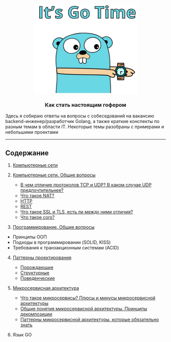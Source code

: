<div align="center">
  <img width="325" height="281" src="https://github.com/sxexesx/learn-backend/blob/main/misc/gopher.png">
  <h3>Как стать настоящим гофером</h3>
</div>

Здесь я собираю ответы на вопросы с собеседований на вакансию backend-инженер/разработчик Golang, а также 
краткие конспекты по разным темам в области IT. Некоторые темы разобраны с примерами и небольшими проектами  

---

## Содержание 

1. [Компьютерные сети](https://github.com/sxexesx/learn-backend/blob/main/networking/about.md)

2. [Компьютерные сети. Общие вопросы](https://github.com/sxexesx/learn-backend/blob/main/common/about.md)

   - [В чем отличие протоколов TCP и UDP? В каком случае UDP предпочтительнее?](https://github.com/sxexesx/learn-backend/blob/main/common/about.md#%D0%B2-%D1%87%D0%B5%D0%BC-%D0%BE%D1%82%D0%BB%D0%B8%D1%87%D0%B8%D0%B5-%D0%BF%D1%80%D0%BE%D1%82%D0%BE%D0%BA%D0%BE%D0%BB%D0%BE%D0%B2-tcp-%D0%B8-udp-%D0%B2-%D0%BA%D0%B0%D0%BA%D0%BE%D0%BC-%D1%81%D0%BB%D1%83%D1%87%D0%B0%D0%B5-udp-%D0%BF%D1%80%D0%B5%D0%B4%D0%BF%D0%BE%D1%87%D1%82%D0%B8%D1%82%D0%B5%D0%BB%D1%8C%D0%BD%D0%B5%D0%B5)
   - [Что такое NAT?](https://github.com/sxexesx/learn-backend/blob/main/common/about.md#%D0%B2-%D1%87%D0%B5%D0%BC-%D0%BE%D1%82%D0%BB%D0%B8%D1%87%D0%B8%D0%B5-%D0%BF%D1%80%D0%BE%D1%82%D0%BE%D0%BA%D0%BE%D0%BB%D0%BE%D0%B2-tcp-%D0%B8-udp-%D0%B2-%D0%BA%D0%B0%D0%BA%D0%BE%D0%BC-%D1%81%D0%BB%D1%83%D1%87%D0%B0%D0%B5-udp-%D0%BF%D1%80%D0%B5%D0%B4%D0%BF%D0%BE%D1%87%D1%82%D0%B8%D1%82%D0%B5%D0%BB%D1%8C%D0%BD%D0%B5%D0%B5)
   - [HTTP](https://github.com/sxexesx/learn-backend/blob/main/common/about.md#http)
   - [REST](https://github.com/sxexesx/learn-backend/blob/main/common/about.md#rest)
   - [Что такое SSL и TLS, есть ли между ними отличия?](https://github.com/sxexesx/learn-backend/blob/main/common/about.md#%D0%B2-%D1%87%D0%B5%D0%BC-%D0%BE%D1%82%D0%BB%D0%B8%D1%87%D0%B8%D0%B5-%D0%BF%D1%80%D0%BE%D1%82%D0%BE%D0%BA%D0%BE%D0%BB%D0%BE%D0%B2-tcp-%D0%B8-udp-%D0%B2-%D0%BA%D0%B0%D0%BA%D0%BE%D0%BC-%D1%81%D0%BB%D1%83%D1%87%D0%B0%D0%B5-udp-%D0%BF%D1%80%D0%B5%D0%B4%D0%BF%D0%BE%D1%87%D1%82%D0%B8%D1%82%D0%B5%D0%BB%D1%8C%D0%BD%D0%B5%D0%B5)
   - [Что такое cors?](https://github.com/sxexesx/learn-backend/blob/main/common/about.md#%D0%B2-%D1%87%D0%B5%D0%BC-%D0%BE%D1%82%D0%BB%D0%B8%D1%87%D0%B8%D0%B5-%D0%BF%D1%80%D0%BE%D1%82%D0%BE%D0%BA%D0%BE%D0%BB%D0%BE%D0%B2-tcp-%D0%B8-udp-%D0%B2-%D0%BA%D0%B0%D0%BA%D0%BE%D0%BC-%D1%81%D0%BB%D1%83%D1%87%D0%B0%D0%B5-udp-%D0%BF%D1%80%D0%B5%D0%B4%D0%BF%D0%BE%D1%87%D1%82%D0%B8%D1%82%D0%B5%D0%BB%D1%8C%D0%BD%D0%B5%D0%B5)

3. [Программирование. Общие вопросы]()
  - Принципы ООП
  - Подходы в программировании (SOLID, KISS)
  - Требования к транзакционным системам (ACID)     
  
4. [Паттерны проектирования](https://github.com/sxexesx/learn-backend/blob/main/patterns/about.md)
   - [Порождающие](https://github.com/sxexesx/learn-backend/blob/main/patterns/about.md#%D0%BF%D0%BE%D1%80%D0%BE%D0%B6%D0%B4%D0%B0%D1%8E%D1%89%D0%B8%D0%B5--creational-patterns)
   - [Структурные](https://github.com/sxexesx/learn-backend/blob/main/patterns/about.md#%D1%81%D1%82%D1%80%D1%83%D0%BA%D1%82%D1%83%D1%80%D0%BD%D1%8B%D0%B5--structural-patterns)
   - [Поведенческие](https://github.com/sxexesx/learn-backend/blob/main/patterns/about.md#%D0%BF%D0%BE%D0%B2%D0%B5%D0%B4%D0%B5%D0%BD%D1%87%D0%B5%D1%81%D0%BA%D0%B8%D0%B5--behavioral-patterns)
  
5. [Микросервисная архитектура](https://github.com/sxexesx/learn-backend/blob/main/microsvc/common.md)
   - [Что такое микросервисы? Плюсы и минусы микросервисной архитектуры](https://github.com/sxexesx/learn-backend/blob/main/microsvc/about.md)
   - [Общие понятия микросервисной архитектуры. Принципы декомпозиции](https://github.com/sxexesx/learn-backend/blob/main/microsvc/decomposition.md) 
   - [Паттерны микросервисной архитектуры, которые обязательно знать](https://github.com/sxexesx/learn-backend/blob/main/microsvc/most_known.md)

6. Язык GO
